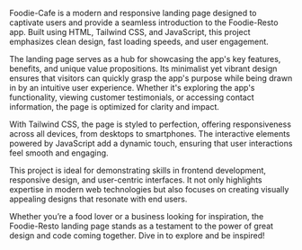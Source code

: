 Foodie-Cafe is a modern and responsive landing page designed to captivate users and provide a seamless introduction to the Foodie-Resto app. Built using HTML, Tailwind CSS, and JavaScript, this project emphasizes clean design, fast loading speeds, and user engagement.

The landing page serves as a hub for showcasing the app's key features, benefits, and unique value propositions. Its minimalist yet vibrant design ensures that visitors can quickly grasp the app's purpose while being drawn in by an intuitive user experience. Whether it's exploring the app's functionality, viewing customer testimonials, or accessing contact information, the page is optimized for clarity and impact.

With Tailwind CSS, the page is styled to perfection, offering responsiveness across all devices, from desktops to smartphones. The interactive elements powered by JavaScript add a dynamic touch, ensuring that user interactions feel smooth and engaging.

This project is ideal for demonstrating skills in frontend development, responsive design, and user-centric interfaces. It not only highlights expertise in modern web technologies but also focuses on creating visually appealing designs that resonate with end users.

Whether you’re a food lover or a business looking for inspiration, the Foodie-Resto landing page stands as a testament to the power of great design and code coming together. Dive in to explore and be inspired!

